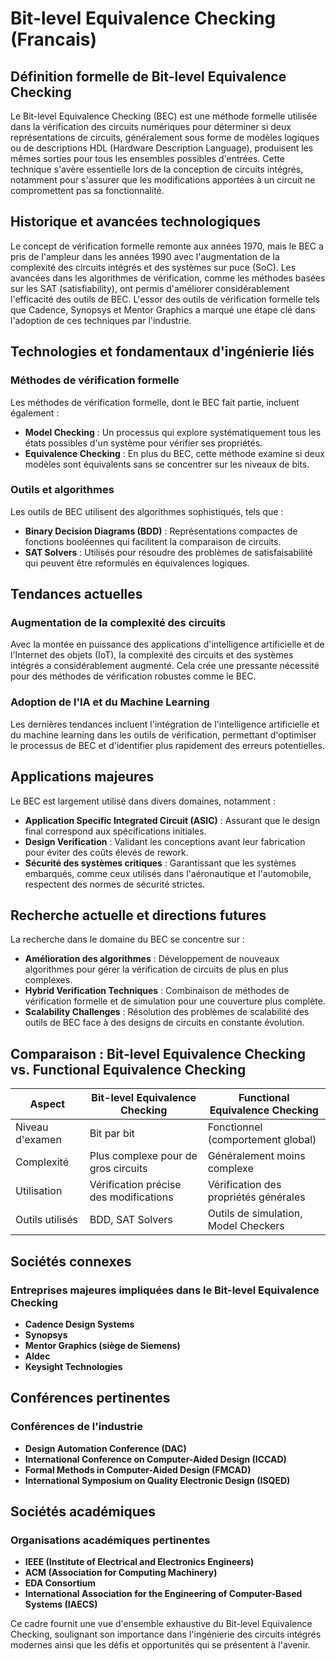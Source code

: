 # Bit-level Equivalence Checking (Francais)

## Définition formelle de Bit-level Equivalence Checking

Le Bit-level Equivalence Checking (BEC) est une méthode formelle utilisée dans la vérification des circuits numériques pour déterminer si deux représentations de circuits, généralement sous forme de modèles logiques ou de descriptions HDL (Hardware Description Language), produisent les mêmes sorties pour tous les ensembles possibles d'entrées. Cette technique s'avère essentielle lors de la conception de circuits intégrés, notamment pour s'assurer que les modifications apportées à un circuit ne compromettent pas sa fonctionnalité.

## Historique et avancées technologiques

Le concept de vérification formelle remonte aux années 1970, mais le BEC a pris de l'ampleur dans les années 1990 avec l'augmentation de la complexité des circuits intégrés et des systèmes sur puce (SoC). Les avancées dans les algorithmes de vérification, comme les méthodes basées sur les SAT (satisfiability), ont permis d'améliorer considérablement l'efficacité des outils de BEC. L'essor des outils de vérification formelle tels que Cadence, Synopsys et Mentor Graphics a marqué une étape clé dans l'adoption de ces techniques par l'industrie.

## Technologies et fondamentaux d'ingénierie liés

### Méthodes de vérification formelle

Les méthodes de vérification formelle, dont le BEC fait partie, incluent également :

- **Model Checking** : Un processus qui explore systématiquement tous les états possibles d'un système pour vérifier ses propriétés.
- **Equivalence Checking** : En plus du BEC, cette méthode examine si deux modèles sont équivalents sans se concentrer sur les niveaux de bits.
  
### Outils et algorithmes

Les outils de BEC utilisent des algorithmes sophistiqués, tels que :

- **Binary Decision Diagrams (BDD)** : Représentations compactes de fonctions booléennes qui facilitent la comparaison de circuits.
- **SAT Solvers** : Utilisés pour résoudre des problèmes de satisfaisabilité qui peuvent être reformulés en équivalences logiques.

## Tendances actuelles

### Augmentation de la complexité des circuits

Avec la montée en puissance des applications d'intelligence artificielle et de l'Internet des objets (IoT), la complexité des circuits et des systèmes intégrés a considérablement augmenté. Cela crée une pressante nécessité pour des méthodes de vérification robustes comme le BEC.

### Adoption de l'IA et du Machine Learning

Les dernières tendances incluent l'intégration de l'intelligence artificielle et du machine learning dans les outils de vérification, permettant d'optimiser le processus de BEC et d'identifier plus rapidement des erreurs potentielles.

## Applications majeures

Le BEC est largement utilisé dans divers domaines, notamment :

- **Application Specific Integrated Circuit (ASIC)** : Assurant que le design final correspond aux spécifications initiales.
- **Design Verification** : Validant les conceptions avant leur fabrication pour éviter des coûts élevés de rework.
- **Sécurité des systèmes critiques** : Garantissant que les systèmes embarqués, comme ceux utilisés dans l'aéronautique et l'automobile, respectent des normes de sécurité strictes.

## Recherche actuelle et directions futures

La recherche dans le domaine du BEC se concentre sur :

- **Amélioration des algorithmes** : Développement de nouveaux algorithmes pour gérer la vérification de circuits de plus en plus complexes.
- **Hybrid Verification Techniques** : Combinaison de méthodes de vérification formelle et de simulation pour une couverture plus complète.
- **Scalability Challenges** : Résolution des problèmes de scalabilité des outils de BEC face à des designs de circuits en constante évolution.

## Comparaison : Bit-level Equivalence Checking vs. Functional Equivalence Checking

| Aspect                          | Bit-level Equivalence Checking | Functional Equivalence Checking |
|---------------------------------|--------------------------------|---------------------------------|
| Niveau d'examen                 | Bit par bit                    | Fonctionnel (comportement global) |
| Complexité                      | Plus complexe pour de gros circuits | Généralement moins complexe       |
| Utilisation                     | Vérification précise des modifications | Vérification des propriétés générales |
| Outils utilisés                 | BDD, SAT Solvers               | Outils de simulation, Model Checkers |

## Sociétés connexes

### Entreprises majeures impliquées dans le Bit-level Equivalence Checking

- **Cadence Design Systems**
- **Synopsys**
- **Mentor Graphics (siège de Siemens)**
- **Aldec**
- **Keysight Technologies**

## Conférences pertinentes

### Conférences de l'industrie

- **Design Automation Conference (DAC)**
- **International Conference on Computer-Aided Design (ICCAD)**
- **Formal Methods in Computer-Aided Design (FMCAD)**
- **International Symposium on Quality Electronic Design (ISQED)**

## Sociétés académiques

### Organisations académiques pertinentes

- **IEEE (Institute of Electrical and Electronics Engineers)**
- **ACM (Association for Computing Machinery)**
- **EDA Consortium**
- **International Association for the Engineering of Computer-Based Systems (IAECS)**

Ce cadre fournit une vue d'ensemble exhaustive du Bit-level Equivalence Checking, soulignant son importance dans l'ingénierie des circuits intégrés modernes ainsi que les défis et opportunités qui se présentent à l'avenir.